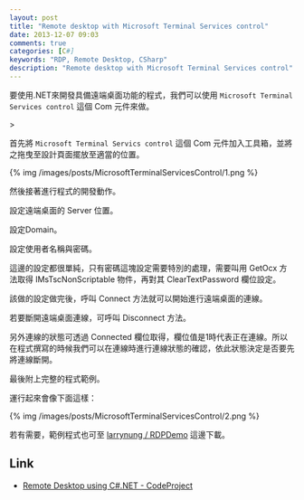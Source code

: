 ```yaml
---
layout: post
title: "Remote desktop with Microsoft Terminal Services control"
date: 2013-12-07 09:03
comments: true
categories: [C#]
keywords: "RDP, Remote Desktop, CSharp"
description: "Remote desktop with Microsoft Terminal Services control"
---
```


要使用.NET來開發具備遠端桌面功能的程式，我們可以使用 `Microsoft Terminal Services control` 這個 Com 元件來做。  

<!--More-->>

首先將 `Microsoft Terminal Servics control` 這個 Com 元件加入工具箱，並將之拖曳至設計頁面擺放至適當的位置。  

{% img /images/posts/MicrosoftTerminalServicesControl/1.png %}


然後接著進行程式的開發動作。  

設定遠端桌面的 Server 位置。  

<script src="http://gist-it.appspot.com/github/larrynung/RDPDemo/blob/bdc43c40e50305f2e12f29c5ff7e8b376b73d90b/Source/RDPDemo/Form1.cs?slice=31&footer=0"></script>


設定Domain。  

<script src="http://gist-it.appspot.com/github/larrynung/RDPDemo/blob/bdc43c40e50305f2e12f29c5ff7e8b376b73d90b/Source/RDPDemo/Form1.cs?slice=32&footer=0"></script>


設定使用者名稱與密碼。  

<script src="http://gist-it.appspot.com/github/larrynung/RDPDemo/blob/bdc43c40e50305f2e12f29c5ff7e8b376b73d90b/Source/RDPDemo/Form1.cs?slice=33:35&footer=0"></script>

這邊的設定都很單純，只有密碼這塊設定需要特別的處理，需要叫用 GetOcx 方法取得 IMsTscNonScriptable 物件，再對其 ClearTextPassword 欄位設定。


該做的設定做完後，呼叫 Connect 方法就可以開始進行遠端桌面的連線。   

<script src="http://gist-it.appspot.com/github/larrynung/RDPDemo/blob/bdc43c40e50305f2e12f29c5ff7e8b376b73d90b/Source/RDPDemo/Form1.cs?slice=37&footer=0"></script>


若要斷開遠端桌面連線，可呼叫 Disconnect 方法。 

<script src="http://gist-it.appspot.com/github/larrynung/RDPDemo/blob/bdc43c40e50305f2e12f29c5ff7e8b376b73d90b/Source/RDPDemo/Form1.cs?slice=29&footer=0"></script>


另外連線的狀態可透過 Connected 欄位取得，欄位值是1時代表正在連線。所以在程式撰寫的時候我們可以在連線時進行連線狀態的確認，依此狀態決定是否要先將連線斷開。

<script src="http://gist-it.appspot.com/github/larrynung/RDPDemo/blob/bdc43c40e50305f2e12f29c5ff7e8b376b73d90b/Source/RDPDemo/Form1.cs?slice=28:29&footer=0"></script>
  

最後附上完整的程式範例。    

<script src="http://gist-it.appspot.com/github/larrynung/RDPDemo/blob/bdc43c40e50305f2e12f29c5ff7e8b376b73d90b/Source/RDPDemo/Form1.cs?footer=0"></script>


運行起來會像下面這樣：

{% img /images/posts/MicrosoftTerminalServicesControl/2.png %}


若有需要，範例程式也可至 [larrynung / RDPDemo](https://github.com/larrynung/RDPDemo) 這邊下載。  

Link
----
* [Remote Desktop using C#.NET - CodeProject](http://www.codeproject.com/Articles/43705/Remote-Desktop-using-C-NET)
